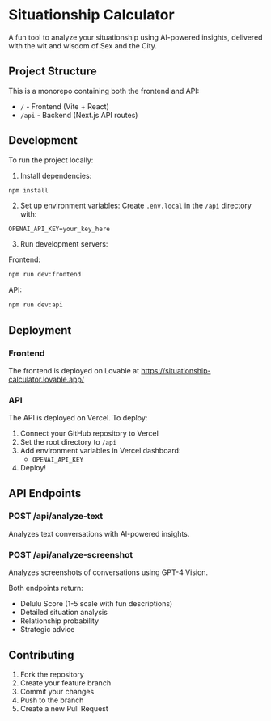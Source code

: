 # Situationship Calculator

A fun tool to analyze your situationship using AI-powered insights, delivered with the wit and wisdom of Sex and the City.

## Project Structure

This is a monorepo containing both the frontend and API:

- `/` - Frontend (Vite + React)
- `/api` - Backend (Next.js API routes)

## Development

To run the project locally:

1. Install dependencies:
```bash
npm install
```

2. Set up environment variables:
Create `.env.local` in the `/api` directory with:
```
OPENAI_API_KEY=your_key_here
```

3. Run development servers:

Frontend:
```bash
npm run dev:frontend
```

API:
```bash
npm run dev:api
```

## Deployment

### Frontend
The frontend is deployed on Lovable at https://situationship-calculator.lovable.app/

### API
The API is deployed on Vercel. To deploy:

1. Connect your GitHub repository to Vercel
2. Set the root directory to `/api`
3. Add environment variables in Vercel dashboard:
   - `OPENAI_API_KEY`
4. Deploy!

## API Endpoints

### POST /api/analyze-text
Analyzes text conversations with AI-powered insights.

### POST /api/analyze-screenshot
Analyzes screenshots of conversations using GPT-4 Vision.

Both endpoints return:
- Delulu Score (1-5 scale with fun descriptions)
- Detailed situation analysis
- Relationship probability
- Strategic advice

## Contributing

1. Fork the repository
2. Create your feature branch
3. Commit your changes
4. Push to the branch
5. Create a new Pull Request
